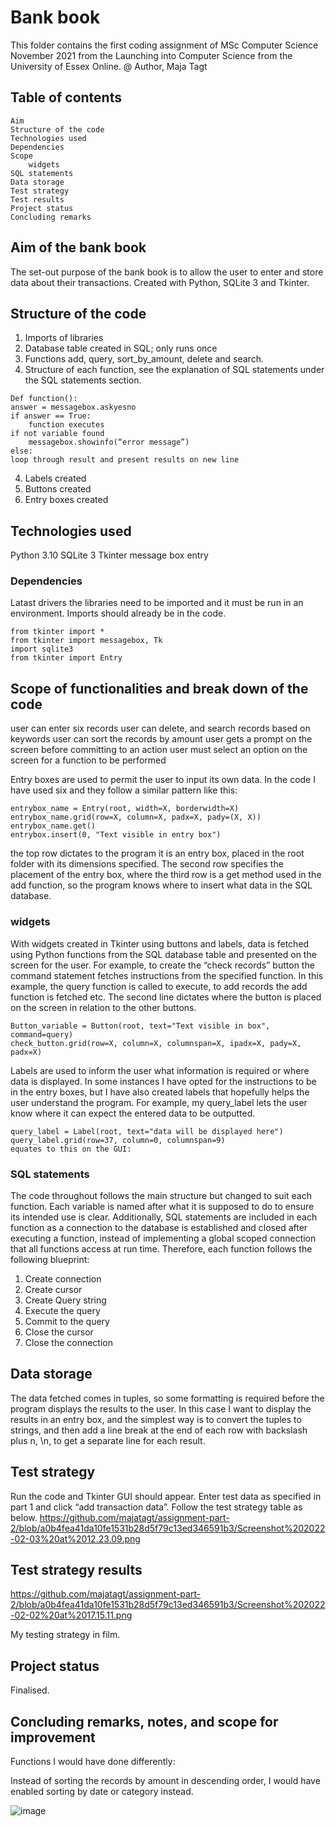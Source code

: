 # Bank book

This folder contains the first coding assignment of MSc Computer Science November 2021 from the Launching into Computer Science from the 
University of Essex Online.
@ Author, Maja Tagt




## Table of contents
    Aim
    Structure of the code
    Technologies used
    Dependencies
    Scope
    	widgets
	SQL statements
    Data storage
    Test strategy
    Test results
    Project status	
    Concluding remarks
   
## Aim of the bank book 
The set-out purpose of the bank book is to allow the user to enter and store data about their transactions. Created with Python, SQLite 3 and Tkinter. 


## Structure of the code
1. Imports of libraries
2. Database table created in SQL; only runs once
3. Functions add, query, sort_by_amount, delete and search. 
4. Structure of each function, see the explanation of SQL statements under the SQL statements section. 

```
Def function():
answer = messagebox.askyesno
if answer == True:
	function executes
if not variable found
	messagebox.showinfo(“error message”)
else:
loop through result and present results on new line 
```

4.	Labels created
5.	Buttons created
6.	Entry boxes created


## Technologies used
Python 3.10
SQLite 3
Tkinter
  message box
  entry

### Dependencies
Latast drivers 
the libraries need to be imported and it must be run in an environment. Imports should already be in the code.

```
from tkinter import *
from tkinter import messagebox, Tk
import sqlite3
from tkinter import Entry
```

## Scope of functionalities and break down of the code
user can enter six records
user can delete, and search records based on keywords
user can sort the records by amount
user gets a prompt on the screen before committing to an action
user must select an option on the screen for a function to be performed

Entry boxes are used to permit the user to input its own data. In the code I have used six and they follow a similar pattern like this:

```
entrybox_name = Entry(root, width=X, borderwidth=X)
entrybox_name.grid(row=X, column=X, padx=X, pady=(X, X))
entrybox_name.get()
entrybox.insert(0, "Text visible in entry box")
```

the top row dictates to the program it is an entry box, placed in the root folder with its dimensions specified. The second row specifies the placement of the entry box, where the third row is a get method used in the add function, so the program knows where to insert what data in the SQL database. 

### widgets
With widgets created in Tkinter using buttons and labels, data is fetched using Python functions from the SQL database table and presented on the screen for the user. For example, to create the “check records” button the command statement fetches instructions from the specified function. In this example, the query function is called to execute, to add records the add function is fetched etc. The second line dictates where the button is placed on the screen in relation to the other buttons.

```
Button_variable = Button(root, text="Text visible in box", command=query)
check_button.grid(row=X, column=X, columnspan=X, ipadx=X, pady=X, padx=X)
```

Labels are used to inform the user what information is required or where data is displayed. In some instances I have opted for the instructions to be in the entry boxes, but I have also created labels that hopefully helps the user understand the program. For example, my query_label lets the user know where it can expect the entered data to be outputted. 

```
query_label = Label(root, text="data will be displayed here")
query_label.grid(row=37, column=0, columnspan=9)
equates to this on the GUI:
```

### SQL statements
The code throughout follows the main structure but changed to suit each function. Each variable is named after what it is supposed to do to ensure its intended use is clear. Additionally, SQL statements are included in each function as a connection to the database is established and closed after executing a function, instead of implementing a global scoped connection that all functions access at run time. Therefore, each function follows the following blueprint: 

1.	Create connection
2.	Create cursor
3.	Create Query string
4.	Execute the query
5.	Commit to the query
6.	Close the cursor
7.	Close the connection

## Data storage
The data fetched comes in tuples, so some formatting is required before the program displays the results to the user. In this case I want to display the results in an entry box, and the simplest way is to convert the tuples to strings, and then add a line break at the end of each row with backslash plus n, \n, to get a separate line for each result.


## Test strategy 
Run the code and Tkinter GUI should appear. Enter test data as specified in part 1 and click “add transaction data”. Follow the test strategy table as below.
https://github.com/majatagt/assignment-part-2/blob/a0b4fea41da10fe1531b28d5f79c13ed346591b3/Screenshot%202022-02-03%20at%2012.23.09.png

 
  

## Test strategy results
 https://github.com/majatagt/assignment-part-2/blob/a0b4fea41da10fe1531b28d5f79c13ed346591b3/Screenshot%202022-02-02%20at%2017.15.11.png


My testing strategy in film. 





## Project status 
Finalised.

## Concluding remarks, notes, and scope for improvement
Functions I would have done differently:

Instead of sorting the records by amount in descending order, I would have enabled sorting by date or category instead.

![image](https://user-images.githubusercontent.com/67603121/152684660-7aaf9213-0a44-46e0-b3c4-1962ed81f83c.png)
